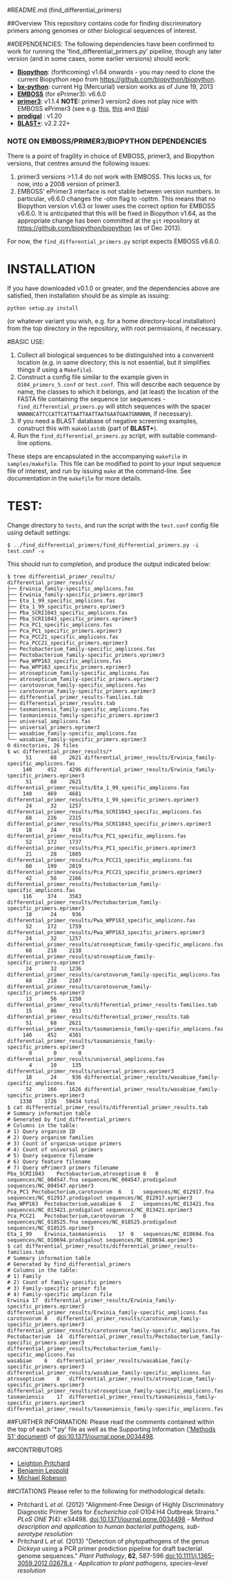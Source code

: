 #README.md (find_differential_primers)

##Overview
This repository contains code for finding discriminatory primers among genomes or other biological sequences of interest. 

##DEPENDENCIES:
The following dependencies have been confirmed to work for running the 'find_differential_primers.py' pipeline, though any later version (and in some cases, some earlier versions) should work:

* **[Biopython](http://biopython.org/wiki/Download)**: (forthcoming) v1.64 onwards - you may need to clone the current Biopython repo from <https://github.com/biopython/biopython>.
* **[bx-python](https://bitbucket.org/james_taylor/bx-python/src)**: current Hg (Mercurial) version works as of June 19, 2013
* **[EMBOSS](http://emboss.sourceforge.net/download/)** (for ePrimer3): v6.6.0
* **[primer3](http://primer3.sourceforge.net/releases.php)**: v1.1.4 **NOTE:** primer3 version2 does not play nice with EMBOSS ePrimer3 (see e.g. [this](https://code.google.com/p/msatcommander/issues/detail?id=29), [this](https://bugs.launchpad.net/ubuntu/+source/emboss/+bug/978257) and [this](http://stackoverflow.com/questions/9866113/why-am-i-getting-this-error-in-my-primer3-eprimer3-mac-osx-build))
* **[prodigal](https://code.google.com/p/prodigal/)**  : v1.20
* **[BLAST+](ftp://ftp.ncbi.nlm.nih.gov/blast/executables/blast+/LATEST/)**: v2.2.22+ 

### NOTE ON EMBOSS/PRIMER3/BIOPYTHON DEPENDENCIES

There is a point of fragility in choice of EMBOSS, primer3, and Biopython versions, that centres around the following issues:

1. primer3 versions >1.1.4 do not work with EMBOSS. This locks us, for now, into a 2008 version of primer3.
2. EMBOSS' ePrimer3 interface is not stable between version numbers. In particular, v6.6.0 changes the -otm flag to -opttm. This means that no Biopython version v1.63 or lower uses the correct option for EMBOSS v6.6.0. It is anticipated that this will be fixed in Biopython v1.64, as the appropriate change has been committed at the `git` repository at <https://github.com/biopython/biopython> (as of Dec 2013).

For now, the `find_differential_primers.py` script expects EMBOSS v6.6.0.

# INSTALLATION

If you have downloaded v0.1.0 or greater, and the dependencies above are satisfied, then installation  should be as simple as issuing:

```
python setup.py install
```

(or whatever variant you wish, e.g. for a home directory-local installation) from the top directory in the repository, with root permissions, if necessary.

#BASIC USE:

1. Collect all biological sequences to be distinguished into a convenient location (e.g. in same directory; this is not essential, but it simplifies things if using a `Makefile`). 
2. Construct a config file similar to the example given in `O104_primers_5.conf` or `test.conf`. This will describe each sequence by name, the classes to which it belongs, and (at least) the location of the FASTA file containing the sequence (or sequences - `find_differential_primers.py` will stitch sequences with the spacer `NNNNNCATTCCATTCATTAATTAATTAATGAATGAATGNNNNN`, if necessary).
3. If you need a BLAST database of negative screening examples, construct this with `makeblastdb` (part of **BLAST+**).
4. Run the `find_differential_primers.py` script, with suitable command-line options.

These steps are encapsulated in the accompanying `makefile` in `samples/makefile`. This file can be modified to point to your input sequence file of interest, and run by issuing `make` at the command-line. See documentation in the `makefile` for more details.


# TEST:

Change directory to `tests`, and run the script with the `test.conf` config file using default settings:

```
$ ../find_differential_primers/find_differential_primers.py -i test.conf -v
```

This should run to completion, and produce the output indicated below:

```
$ tree differential_primer_results/
differential_primer_results/
├── Erwinia_family-specific_amplicons.fas
├── Erwinia_family-specific_primers.eprimer3
├── Eta_1_99_specific_amplicons.fas
├── Eta_1_99_specific_primers.eprimer3
├── Pba_SCRI1043_specific_amplicons.fas
├── Pba_SCRI1043_specific_primers.eprimer3
├── Pca_PC1_specific_amplicons.fas
├── Pca_PC1_specific_primers.eprimer3
├── Pca_PCC21_specific_amplicons.fas
├── Pca_PCC21_specific_primers.eprimer3
├── Pectobacterium_family-specific_amplicons.fas
├── Pectobacterium_family-specific_primers.eprimer3
├── Pwa_WPP163_specific_amplicons.fas
├── Pwa_WPP163_specific_primers.eprimer3
├── atrosepticum_family-specific_amplicons.fas
├── atrosepticum_family-specific_primers.eprimer3
├── carotovorum_family-specific_amplicons.fas
├── carotovorum_family-specific_primers.eprimer3
├── differential_primer_results-families.tab
├── differential_primer_results.tab
├── tasmaniensis_family-specific_amplicons.fas
├── tasmaniensis_family-specific_primers.eprimer3
├── universal_amplicons.fas
├── universal_primers.eprimer3
├── wasabiae_family-specific_amplicons.fas
└── wasabiae_family-specific_primers.eprimer3
0 directories, 26 files
$ wc differential_primer_results/*
      51      68    2621 differential_primer_results/Erwinia_family-specific_amplicons.fas
     140     452    4296 differential_primer_results/Erwinia_family-specific_primers.eprimer3
      51      68    2621 differential_primer_results/Eta_1_99_specific_amplicons.fas
     140     469    4681 differential_primer_results/Eta_1_99_specific_primers.eprimer3
      24      32    1257 differential_primer_results/Pba_SCRI1043_specific_amplicons.fas
      68     226    2315 differential_primer_results/Pba_SCRI1043_specific_primers.eprimer3
      18      24     918 differential_primer_results/Pca_PC1_specific_amplicons.fas
      52     172    1737 differential_primer_results/Pca_PC1_specific_primers.eprimer3
      21      28    1085 differential_primer_results/Pca_PCC21_specific_amplicons.fas
      60     199    2019 differential_primer_results/Pca_PCC21_specific_primers.eprimer3
      42      56    2166 differential_primer_results/Pectobacterium_family-specific_amplicons.fas
     116     374    3583 differential_primer_results/Pectobacterium_family-specific_primers.eprimer3
      18      24     936 differential_primer_results/Pwa_WPP163_specific_amplicons.fas
      52     172    1759 differential_primer_results/Pwa_WPP163_specific_primers.eprimer3
      24      32    1257 differential_primer_results/atrosepticum_family-specific_amplicons.fas
      68     218    2138 differential_primer_results/atrosepticum_family-specific_primers.eprimer3
      24      32    1236 differential_primer_results/carotovorum_family-specific_amplicons.fas
      68     218    2107 differential_primer_results/carotovorum_family-specific_primers.eprimer3
      13      56    1150 differential_primer_results/differential_primer_results-families.tab
      15      86     933 differential_primer_results/differential_primer_results.tab
      51      68    2621 differential_primer_results/tasmaniensis_family-specific_amplicons.fas
     140     452    4301 differential_primer_results/tasmaniensis_family-specific_primers.eprimer3
       0       0       0 differential_primer_results/universal_amplicons.fas
       4      10     135 differential_primer_results/universal_primers.eprimer3
      18      24     936 differential_primer_results/wasabiae_family-specific_amplicons.fas
      52     166    1626 differential_primer_results/wasabiae_family-specific_primers.eprimer3
    1330    3726   50434 total
$ cat differential_primer_results/differential_primer_results.tab 
# Summary information table
# Generated by find_differential_primers
# Columns in the table:
# 1) Query organism ID
# 2) Query organism families
# 3) Count of organism-unique primers
# 4) Count of universal primers
# 5) Query sequence filename
# 6) Query feature filename
# 7) Query ePrimer3 primers filename
Pba_SCRI1043	Pectobacterium,atrosepticum	8	0	sequences/NC_004547.fna	sequences/NC_004547.prodigalout	sequences/NC_004547.eprimer3
Pca_PC1	Pectobacterium,carotovorum	6	1	sequences/NC_012917.fna	sequences/NC_012917.prodigalout	sequences/NC_012917.eprimer3
Pwa_WPP163	Pectobacterium,wasabiae	6	2	sequences/NC_013421.fna	sequences/NC_013421.prodigalout	sequences/NC_013421.eprimer3
Pca_PCC21	Pectobacterium,carotovorum	7	0	sequences/NC_018525.fna	sequences/NC_018525.prodigalout	sequences/NC_018525.eprimer3
Eta_1_99	Erwinia,tasmaniensis	17	0	sequences/NC_010694.fna	sequences/NC_010694.prodigalout	sequences/NC_010694.eprimer3
$ cat differential_primer_results/differential_primer_results-families.tab 
# Summary information table
# Generated by find_differential_primers
# Columns in the table:
# 1) Family
# 2) Count of family-specific primers
# 3) Family-specific primer file
# 4) Family-specific amplicon file
Erwinia	17	differential_primer_results/Erwinia_family-specific_primers.eprimer3	differential_primer_results/Erwinia_family-specific_amplicons.fas
carotovorum	8	differential_primer_results/carotovorum_family-specific_primers.eprimer3	differential_primer_results/carotovorum_family-specific_amplicons.fas
Pectobacterium	14	differential_primer_results/Pectobacterium_family-specific_primers.eprimer3	differential_primer_results/Pectobacterium_family-specific_amplicons.fas
wasabiae	6	differential_primer_results/wasabiae_family-specific_primers.eprimer3	differential_primer_results/wasabiae_family-specific_amplicons.fas
atrosepticum	8	differential_primer_results/atrosepticum_family-specific_primers.eprimer3	differential_primer_results/atrosepticum_family-specific_amplicons.fas
tasmaniensis	17	differential_primer_results/tasmaniensis_family-specific_primers.eprimer3	differential_primer_results/tasmaniensis_family-specific_amplicons.fas
```


##FURTHER INFORMATION:
Please read the comments contained within the top of each '*.py' file as well as the Supporting Information (['Methods S1' document](doi:10.1371/journal.pone.0034498.s006)) of [doi:10.1371/journal.pone.0034498](http://www.plosone.org/article/info%3Adoi%2F10.1371%2Fjournal.pone.0034498).

##CONTRIBUTORS
* [Leighton Pritchard](https://github.com/widdowquinn)
* [Benjamin Leopold](https://github.com/cometsong)
* [Michael Robeson](https://github.com/mikerobeson)

##CITATIONS
Please refer to the following for methodological details:

* Pritchard L _et al._ (2012) "Alignment-Free 
Design of Highly Discriminatory Diagnostic Primer Sets for _Escherichia coli_ O104:H4 Outbreak Strains." _PLoS ONE_ **7**(4): e34498. [doi:10.1371/journal.pone.0034498](http://www.plosone.org/article/info%3Adoi%2F10.1371%2Fjournal.pone.0034498) - _Method description and application to human bacterial pathogens, sub-serotype resolution_
* Pritchard L _et al._ (2013) "Detection of phytopathogens of the genus _Dickeya_ using a PCR primer 
prediction pipeline for draft bacterial genome sequences." _Plant Pathology_, **62**, 587-596
[doi:10.1111/j.1365-3059.2012.02678.x](http://onlinelibrary.wiley.com/doi/10.1111/j.1365-3059.2012.02678.x/full) - _Application to plant pathogens, species-level resolution_
